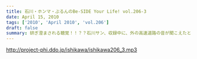 ```yaml
---
title: 石川・ホンマ・ぶるんのBe-SIDE Your Life! vol.206-3
date: April 15, 2010
tags: ['2010', 'April 2010', 'vol.206']
draft: false
summary: 研ぎ澄まされる聴覚！！？？石川サン、収録中に、外の高速道路の音が聞こえたとのこと・・・リスナーさんにも聞こえていたのかな？？NAMAE
---
```


http://project-phi.ddo.jp/ishikawa/ishikawa206_3.mp3